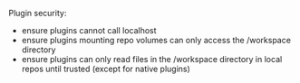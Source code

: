 Plugin security:

- ensure plugins cannot call localhost
- ensure plugins mounting repo volumes can only access the /workspace directory
- ensure plugins can only read files in the /workspace directory in local repos until trusted (except for native plugins)
